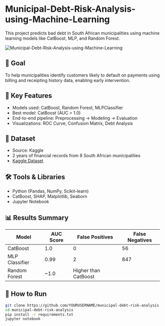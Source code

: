 # Municipal-Debt-Risk-Analysis-using-Machine-Learning

This project predicts bad debt in South African municipalities using machine learning models like CatBoost, MLP, and Random Forest.

![Municipal-Debt-Risk-Analysis-using-Machine-Learning](https://github.com/user-attachments/assets/6b4353da-63e9-4114-b15c-99c639d66ea1)


## 🎯 Goal

To help municipalities identify customers likely to default on payments using billing and receipting history data, enabling early intervention.

## 🧠 Key Features

- Models used: CatBoost, Random Forest, MLPClassifier
- Best model: CatBoost (AUC = 1.0)
- End-to-end pipeline: Preprocessing → Modeling → Evaluation
- Visualizations: ROC Curve, Confusion Matrix, Debt Analysis

## 📂 Dataset

- Source: Kaggle  
- 2 years of financial records from 8 South African municipalities  
- [Kaggle Dataset](https://www.kaggle.com/datasets/thedevastator/unpaid-debts-in-municipalities)

## 🛠️ Tools & Libraries

- Python (Pandas, NumPy, Scikit-learn)
- CatBoost, SHAP, Matplotlib, Seaborn
- Jupyter Notebook

## 📊 Results Summary

| Model         | AUC Score | False Positives | False Negatives |
|---------------|-----------|------------------|------------------|
| CatBoost      | 1.0       | 0                | 56               |
| MLP Classifier| 0.99      | 2                | 847              |
| Random Forest | ~1.0      | Higher than CatBoost|


## 🚀 How to Run

```bash
git clone https://github.com/YOURUSERNAME/municipal-debt-risk-analysis.git
cd municipal-debt-risk-analysis
pip install -r requirements.txt
jupyter notebook



